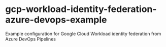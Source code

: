 # gcp-workload-identity-federation-azure-devops-example
Example configuration for Google Cloud Workload identity federation from Azure DevOps Pipelines
